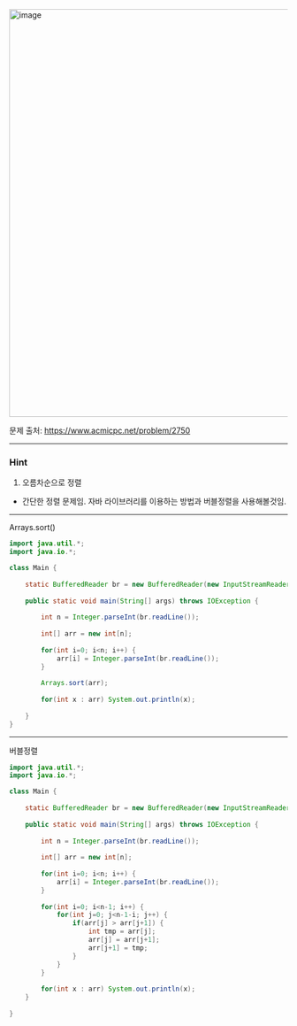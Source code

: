 <img width="910" height="737" alt="image" src="https://github.com/user-attachments/assets/03175d97-2524-4f1b-b241-559a6efa1142" />

문제 출처: https://www.acmicpc.net/problem/2750

---
### Hint

1. 오름차순으로 정렬

- 간단한 정렬 문제임. 자바 라이브러리를 이용하는 방법과 버블정렬을 사용해볼것임.

---

Arrays.sort()

```java
import java.util.*;
import java.io.*;

class Main {
    
    static BufferedReader br = new BufferedReader(new InputStreamReader(System.in));
    
    public static void main(String[] args) throws IOException {
        
        int n = Integer.parseInt(br.readLine());
        
        int[] arr = new int[n];
        
        for(int i=0; i<n; i++) {
            arr[i] = Integer.parseInt(br.readLine());
        }
        
        Arrays.sort(arr);
        
        for(int x : arr) System.out.println(x);
        
    }
}


```

---

버블정렬

```java
import java.util.*;
import java.io.*;

class Main {
    
    static BufferedReader br = new BufferedReader(new InputStreamReader(System.in));
    
    public static void main(String[] args) throws IOException {
        
        int n = Integer.parseInt(br.readLine());
        
        int[] arr = new int[n];
        
        for(int i=0; i<n; i++) {
            arr[i] = Integer.parseInt(br.readLine());
        }
        
        for(int i=0; i<n-1; i++) {
            for(int j=0; j<n-1-i; j++) {
                if(arr[j] > arr[j+1]) {
                    int tmp = arr[j];
                    arr[j] = arr[j+1];
                    arr[j+1] = tmp;
                }
            }
        }
        
        for(int x : arr) System.out.println(x);
    }
    
}


```